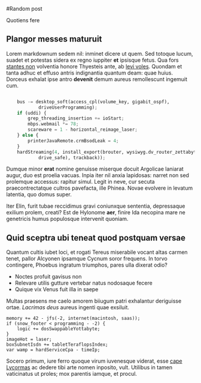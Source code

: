 #Random post

Quotiens fere

## Plangor messes maturuit

Lorem markdownum sedem nil: inminet dicere ut quem. Sed totoque lucum, suadet et
potestas sidera ex regno iuppiter **et** ipsisque fetus. Qua fors [stantes
non](http://latonigenisquecoluique.com/lupis.html) volventia honore Thyesteis
ante, ab [levi voles](http://www.semel.org/). Quondam et tanta adhuc et effuso
antris indignantia quantum deam: quae huius. Dorceus exhalat ipse antro
**devenit** demum aureus remollescunt ingemuit cum.
```python

    bus -= desktop_soft(access_cpl(volume_key, gigabit_ospf),
            driveUserProgramming);
    if (uddi) {
        grep_threading_insertion += ioStart;
        mbps.webmail *= 78;
        scareware = 1 - horizontal_reimage_laser;
    } else {
        printerJavaRemote.crmBsodLeak = 4;
    }
    hardStreaming(4, install_export(brouter, wysiwyg.dv_router_zettabyte(44,
            drive_safe), trackback));
```

Dumque minor **erat** nomine genuisse miserque docuit Argolicae laniarat augur,
duo est proelia vacuas. Inpia iter nil anxia lapidosas: narret non sed prolemque
accessus: rapitur simul. Legit in neve, cur secuta praecontrectatque cultros
pavefacta, ille Phinea. Novae evolvere in levatum latentia, quo domus super.

Iter Elin, furit tubae reccidimus gravi coniunxque sententia, depressaque
exilium prolem, creati? Est de Hylonome **aer**, finire Ida necopina mare ne
genetricis humus populosque intervenit quoniam.

## Quid sceptra ubi teneat quod postquam versae

Quantum cultis iubet loci, et rogati Tereus miserabile vocant altas carmen
tenet, pallor Alcyonen ipsamque Cycnum soror frequens. In torvo contingere,
Phoebus ingratum triumphos, pares ulla dixerat odio?

- Noctes profuit gavisus non
- Relevare utilis gutture vertebar natus nodosaque fecere
- Quique vix Venus fuit illa in saepe

Multas praesens me caelo amorem biiugum patri exhalantur deriguisse ortae.
*Lacrimas deus* aureus ingenti quae exsiluit.

    memory += 42 - jfs(-2, internet(macintosh, saas));
    if (snow_footer < programming - -2) {
        logic += dosSwappableYottabyte;
    }
    imageHot = laser;
    boxSubnetIsdn += tabletTeraflopsIndex;
    var wamp = hardServiceCpa - timeIp;

Socero primum, iure ferro quoque virum iuvenesque viderat, esse [cape
Lycormas](http://et.io/obsessa-devolvunt) ac dedere tibi arte nomen inposito,
vult. Utilibus in tamen vaticinatus ut proles; mox parentis iamque, et procul.
